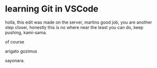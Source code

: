 # learning Git in VSCode


holla, this edit was made on the server, martins good job, you are another step closer, honestly this is no where near the least you can do, keep pushing, kami-sama.


of course

arigato gozimus

sayonara.